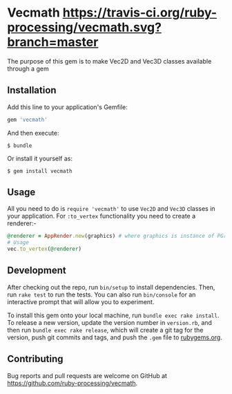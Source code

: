 # Vecmath https://travis-ci.org/ruby-processing/vecmath.svg?branch=master

The purpose of this gem is to make Vec2D and Vec3D classes available through a gem

## Installation

Add this line to your application's Gemfile:

```ruby
gem 'vecmath'
```

And then execute:

    $ bundle

Or install it yourself as:

    $ gem install vecmath

## Usage

All you need to do is `require 'vecmath'` to use `Vec2D` and `Vec3D` classes in your application.
For `:to_vertex` functionality you need to create a renderer:-
```ruby
@renderer = AppRender.new(graphics) # where graphics is instance of PGraphics
# Usage
vec.to_vertex(@renderer)
```

## Development

After checking out the repo, run `bin/setup` to install dependencies. Then, run `rake test` to run the tests. You can also run `bin/console` for an interactive prompt that will allow you to experiment.

To install this gem onto your local machine, run `bundle exec rake install`. To release a new version, update the version number in `version.rb`, and then run `bundle exec rake release`, which will create a git tag for the version, push git commits and tags, and push the `.gem` file to [rubygems.org](https://rubygems.org).

## Contributing

Bug reports and pull requests are welcome on GitHub at https://github.com/ruby-processing/vecmath.
